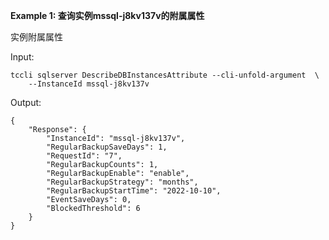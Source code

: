 **Example 1: 查询实例mssql-j8kv137v的附属属性**

实例附属属性

Input: 

```
tccli sqlserver DescribeDBInstancesAttribute --cli-unfold-argument  \
    --InstanceId mssql-j8kv137v
```

Output: 
```
{
    "Response": {
        "InstanceId": "mssql-j8kv137v",
        "RegularBackupSaveDays": 1,
        "RequestId": "7",
        "RegularBackupCounts": 1,
        "RegularBackupEnable": "enable",
        "RegularBackupStrategy": "months",
        "RegularBackupStartTime": "2022-10-10",
        "EventSaveDays": 0,
        "BlockedThreshold": 6
    }
}
```


